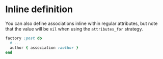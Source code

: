 # Inline definition

You can also define associations inline within regular attributes, but note
that the value will be `nil` when using the `attributes_for` strategy.

```ruby
factory :post do
  # ...
  author { association :author }
end
```
